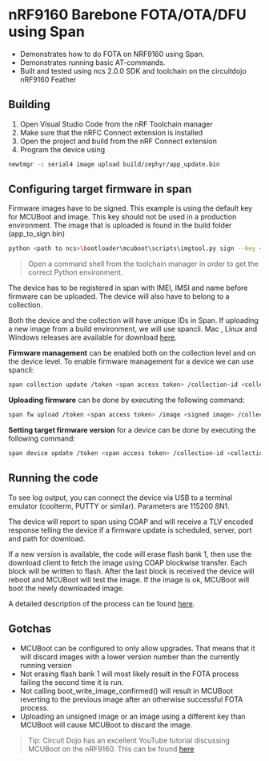 # nRF9160 Barebone FOTA/OTA/DFU using Span
* Demonstrates how to do FOTA on NRF9160 using Span.
* Demonstrates running basic AT-commands.
* Built and tested using ncs 2.0.0 SDK and toolchain on the circuitdojo nRF9160 Feather


## Building

1. Open Visual Studio Code from the nRF Toolchain manager 
1. Make sure that the nRFC Connect extension is installed
1. Open the project and build from the nRF Connect extension
1. Program the device using

```bash
newtmgr -c serial4 image upload build/zephyr/app_update.bin
```

## Configuring target firmware in span

Firmware images have to be signed. This example is using the default key for MCUBoot and image. This key should not be used in a production environment.
The image that is uploaded is found in the build folder (app_to_sign.bin)

```bash
python <path to ncs>\bootloader\mcuboot\scripts\imgtool.py sign --key <path to ncs>\bootloader\mcuboot\root-ec-p256.pem --header-size 0x200 --align 4 --version 1.0.0+42 --pad-header --slot-size 0x78000 app_to_sign.bin <name of signed image>.bin
```

> Open a command shell from the toolchain manager in order to get the correct Python environment.

The device has to be registered in span with IMEI, IMSI and name before firmware can be uploaded. The device will also have to belong to a collection.

Both the device and the collection will have unique IDs in Span. If uploading a new image from a build environment, we will use spancli. Mac , Linux and Windows releases are available for download [here](https://github.com/lab5e/spancli/releases).

**Firmware management** can be enabled both on the collection level and on the device level. To enable firmware management for a device we can use spancli:

```bash
span collection update /token <span access token> /collection-id <collection-id> /firmware-management:device
```

**Uploading firmware** can be done by executing the following command:

```bash
span fw upload /token <span access token> /image <signed image> /collection-id <collection-id> /version <version>
```

**Setting target firmware version** for a device can be done by executing the following command:

```bash
span device update /token <span access token> /collection-id <collection-id> /device-id <device-id> /firmware-version <version>
```


## Running the code

To see log output, you can connect the device via USB to a terminal emulator (coolterm, PUTTY or similar). Parameters are 115200 8N1. 

The device will report to span using COAP and will receive a TLV encoded response telling the device if a firmware update is scheduled, server, port and path for download.

If a new version is available, the code will erase flash bank 1, then use the download client to fetch the image using COAP blockwise transfer. Each block will be written to flash. After the last block is received the device will reboot and MCUBoot will test the image. If the image is ok, MCUBoot will boot the newly downloaded image.

A detailed description of the process can be found [here](https://lab5e.com/blog/2022/5/8/fota-coap/).

## Gotchas

* MCUBoot can be configured to only allow upgrades. That means that it will discard images with a lower version number than the currently running version
* Not erasing flash bank 1 will most likely result in the FOTA process failing the second time it is run.
* Not calling boot_write_image_confirmed() will result in MCUBoot reverting to the previous image after an otherwise successful FOTA process.
* Uploading an unsigned image or an image using a different key than MCUBoot will cause MCUBoot to discard the image.

> Tip: Circuit Dojo has an excellent YouTube tutorial discussing MCUBoot on the nRF9160. This can be found [here](https://www.youtube.com/watch?v=YgMmxa6gRqA)